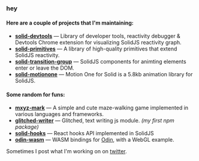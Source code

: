 ### hey

#### Here are a couple of projects that I'm maintaining:

- **[solid-devtools](https://github.com/thetarnav/solid-devtools)** — Library of developer tools, reactivity debugger & Devtools Chrome extension for visualizing SolidJS reactivity graph.
- **[solid-primitives](https://primitives.solidjs.community)** — A library of high-quality primitives that extend SolidJS reactivity.
- **[solid-transition-group](https://github.com/solidjs-community/solid-transition-group)** — SolidJS components for animting elements enter or leave the DOM.
- **[solid-motionone](https://github.com/solidjs-community/solid-motionone)** — Motion One for Solid is a 5.8kb animation library for SolidJS.

#### Some random for funs:

- **[mxyz-mark](https://github.com/thetarnav/mxyz-mark)** — A simple and cute maze-walking game implemented in various languages and frameworks.
- **[glitched-writer](https://github.com/thetarnav/glitched-writer)** — Glitched, text writing js module. *(my first npm package)*
- **[solid-hooks](https://github.com/thetarnav/solid-hooks)** — React hooks API implemented in SolidJS
- **[odin-wasm](https://github.com/thetarnav/odin-wasm)** — WASM bindings for [Odin](http://odin-lang.org/), with a WebGL example.

Sometimes I post what I'm working on on [twitter](https://twitter.com/thetarnav).
